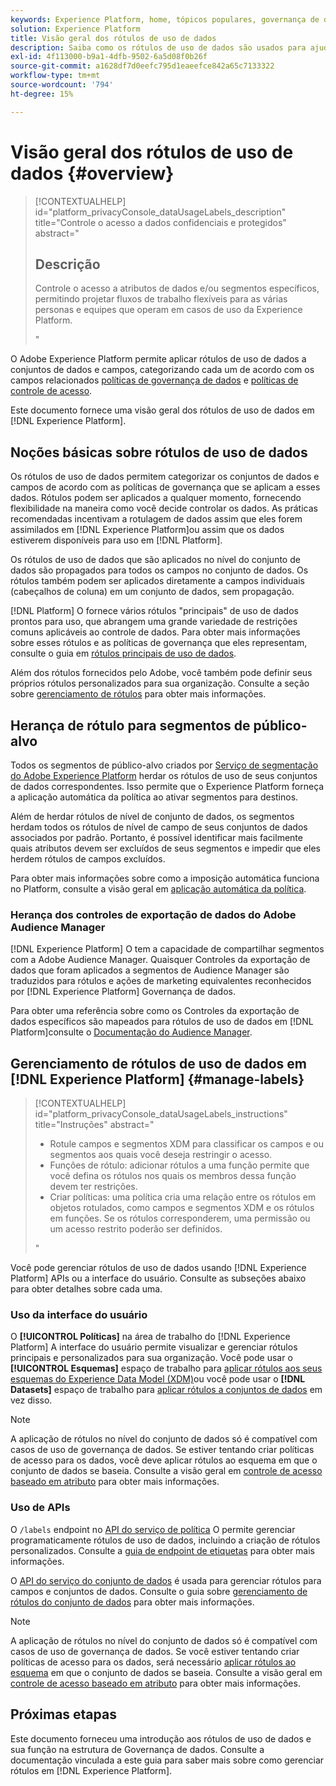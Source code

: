 ```yaml
---
keywords: Experience Platform, home, tópicos populares, governança de dados, api de etiqueta de uso de dados, api de serviço de política, visão geral dos rótulos de uso de dados
solution: Experience Platform
title: Visão geral dos rótulos de uso de dados
description: Saiba como os rótulos de uso de dados são usados para ajudar a reforçar a conformidade com o controle de dados no Adobe Experience Platform.
exl-id: 4f113000-b9a1-4dfb-9502-6a5d08f0b26f
source-git-commit: a1628df7d0eefc795d1eaeefce842a65c7133322
workflow-type: tm+mt
source-wordcount: '794'
ht-degree: 15%

---
```


# Visão geral dos rótulos de uso de dados {#overview}

>[!CONTEXTUALHELP]
>id="platform_privacyConsole_dataUsageLabels_description"
>title="Controle o acesso a dados confidenciais e protegidos"
>abstract="<h2>Descrição</h2><p>Controle o acesso a atributos de dados e/ou segmentos específicos, permitindo projetar fluxos de trabalho flexíveis para as várias personas e equipes que operam em casos de uso da Experience Platform.</p>"

O Adobe Experience Platform permite aplicar rótulos de uso de dados a conjuntos de dados e campos, categorizando cada um de acordo com os campos relacionados [políticas de governança de dados](../policies/overview.md) e [políticas de controle de acesso](../../access-control/abac/ui/policies.md).

Este documento fornece uma visão geral dos rótulos de uso de dados em [!DNL Experience Platform].

## Noções básicas sobre rótulos de uso de dados

Os rótulos de uso de dados permitem categorizar os conjuntos de dados e campos de acordo com as políticas de governança que se aplicam a esses dados. Rótulos podem ser aplicados a qualquer momento, fornecendo flexibilidade na maneira como você decide controlar os dados. As práticas recomendadas incentivam a rotulagem de dados assim que eles forem assimilados em [!DNL Experience Platform]ou assim que os dados estiverem disponíveis para uso em [!DNL Platform].

Os rótulos de uso de dados que são aplicados no nível do conjunto de dados são propagados para todos os campos no conjunto de dados. Os rótulos também podem ser aplicados diretamente a campos individuais (cabeçalhos de coluna) em um conjunto de dados, sem propagação.

[!DNL Platform] O fornece vários rótulos &quot;principais&quot; de uso de dados prontos para uso, que abrangem uma grande variedade de restrições comuns aplicáveis ao controle de dados. Para obter mais informações sobre esses rótulos e as políticas de governança que eles representam, consulte o guia em [rótulos principais de uso de dados](reference.md).

Além dos rótulos fornecidos pelo Adobe, você também pode definir seus próprios rótulos personalizados para sua organização. Consulte a seção sobre [gerenciamento de rótulos](#manage-labels) para obter mais informações.

## Herança de rótulo para segmentos de público-alvo

Todos os segmentos de público-alvo criados por [Serviço de segmentação do Adobe Experience Platform](../../segmentation/home.md) herdar os rótulos de uso de seus conjuntos de dados correspondentes. Isso permite que o Experience Platform forneça a aplicação automática da política ao ativar segmentos para destinos.

Além de herdar rótulos de nível de conjunto de dados, os segmentos herdam todos os rótulos de nível de campo de seus conjuntos de dados associados por padrão. Portanto, é possível identificar mais facilmente quais atributos devem ser excluídos de seus segmentos e impedir que eles herdem rótulos de campos excluídos.

Para obter mais informações sobre como a imposição automática funciona no Platform, consulte a visão geral em [aplicação automática da política](../enforcement/auto-enforcement.md).

### Herança dos controles de exportação de dados do Adobe Audience Manager

[!DNL Experience Platform] O tem a capacidade de compartilhar segmentos com a Adobe Audience Manager. Quaisquer Controles da exportação de dados que foram aplicados a segmentos de Audience Manager são traduzidos para rótulos e ações de marketing equivalentes reconhecidos por [!DNL Experience Platform] Governança de dados.

Para obter uma referência sobre como os Controles da exportação de dados específicos são mapeados para rótulos de uso de dados em [!DNL Platform]consulte o [Documentação do Audience Manager](https://experienceleague.adobe.com/docs/audience-manager/user-guide/implementation-integration-guides/integration-experience-platform/aam-aep-audience-sharing.html#aam-data-export-control-in-aep).

## Gerenciamento de rótulos de uso de dados em [!DNL Experience Platform] {#manage-labels}

>[!CONTEXTUALHELP]
>id="platform_privacyConsole_dataUsageLabels_instructions"
>title="Instruções"
>abstract="<ul><li>Rotule campos e segmentos XDM para classificar os campos e ou segmentos aos quais você deseja restringir o acesso.</li><li>Funções de rótulo: adicionar rótulos a uma função permite que você defina os rótulos nos quais os membros dessa função devem ter restrições.</li><li>Criar políticas: uma política cria uma relação entre os rótulos em objetos rotulados, como campos e segmentos XDM e os rótulos em funções. Se os rótulos corresponderem, uma permissão ou um acesso restrito poderão ser definidos.</li></ul>"

Você pode gerenciar rótulos de uso de dados usando [!DNL Experience Platform] APIs ou a interface do usuário. Consulte as subseções abaixo para obter detalhes sobre cada uma.

### Uso da interface do usuário

O **[!UICONTROL Políticas]** na área de trabalho do [!DNL Experience Platform] A interface do usuário permite visualizar e gerenciar rótulos principais e personalizados para sua organização. Você pode usar o **[!UICONTROL Esquemas]** espaço de trabalho para [aplicar rótulos aos seus esquemas do Experience Data Model (XDM)](../../xdm/tutorials/labels.md)ou você pode usar o **[!DNL Datasets]** espaço de trabalho para [aplicar rótulos a conjuntos de dados](./user-guide.md) em vez disso.

>[!NOTE]
>
>A aplicação de rótulos no nível do conjunto de dados só é compatível com casos de uso de governança de dados. Se estiver tentando criar políticas de acesso para os dados, você deve aplicar rótulos ao esquema em que o conjunto de dados se baseia. Consulte a visão geral em [controle de acesso baseado em atributo](../../access-control/abac/overview.md) para obter mais informações.

### Uso de APIs

O `/labels` endpoint no [API do serviço de política](https://www.adobe.io/experience-platform-apis/references/policy-service/) O permite gerenciar programaticamente rótulos de uso de dados, incluindo a criação de rótulos personalizados. Consulte a [guia de endpoint de etiquetas](../api/labels.md) para obter mais informações.

O [API do serviço do conjunto de dados](https://www.adobe.io/experience-platform-apis/references/dataset-service/) é usada para gerenciar rótulos para campos e conjuntos de dados. Consulte o guia sobre [gerenciamento de rótulos do conjunto de dados](./dataset-api.md) para obter mais informações.

>[!NOTE]
>
>A aplicação de rótulos no nível do conjunto de dados só é compatível com casos de uso de governança de dados. Se você estiver tentando criar políticas de acesso para os dados, será necessário [aplicar rótulos ao esquema](../../xdm/tutorials/labels.md) em que o conjunto de dados se baseia. Consulte a visão geral em [controle de acesso baseado em atributo](../../access-control/abac/overview.md) para obter mais informações.

## Próximas etapas

Este documento forneceu uma introdução aos rótulos de uso de dados e sua função na estrutura de Governança de dados. Consulte a documentação vinculada a este guia para saber mais sobre como gerenciar rótulos em [!DNL Experience Platform].
